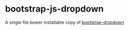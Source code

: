 bootstrap-js-dropdown
=====================

A single file bower installable copy of [bootstrap-dropdown](https://github.com/twitter/bootstrap/blob/master/js/bootstrap-dropdown.js)

